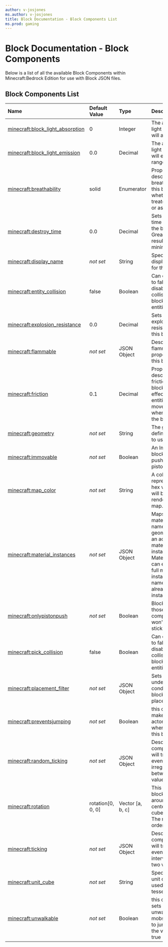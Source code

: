 ```yaml
---
author: v-josjones
ms.author: v-josjones
title: Block Documentation - Block Components List
ms.prod: gaming
---
```


# Block Documentation - Block Components

Below is a list of all the available Block Components within Minecraft:Bedrock Edition for use with Block JSON files.

## Block Components List

|Name |Default Value  |Type  |Description  |
|:----------|:----------|:----------|:----------|
|[minecraft:block_light_absorption](BlockComponents/minecraftBlock_block_light_absorption.md)| 0| Integer|  The amount of light this block will absorb. |
|[minecraft:block_light_emission](BlockComponents/minecraftBlock_block_light_emission.md)| 0.0| Decimal| The amount of light this block will emit in a range [0.0, 1.0].|
|[minecraft:breathability](BlockComponents/minecraftBlock_breathability.md)| solid| Enumerator|  Property describing the breathability of this block and whether it is treated as a solid or as air. |
|[minecraft:destroy_time](BlockComponents/minecraftBlock_destroy_time.md)| 0.0| Decimal| Sets the destroy time property for the block. Greater numbers result in greater mining times. |
|[minecraft:display_name](BlockComponents/minecraftBlock_display_name.md)|*not set* | String|  Specifies the display name id for the block.|
|[minecraft:entity_collision](BlockComponents/minecraftBlock_entity_collision.md)| false| Boolean|  Can only be set to false, it disables the collision of the block with entities.|
|[minecraft:explosion_resistance](BlockComponents/minecraftBlock_explosion_resistance.md)| 0.0| Decimal|  Sets the explosion resistance for this block. |
|[minecraft:flammable](BlockComponents/minecraftBlock_flammable.md)|*not set* | JSON Object| Describes the flammable properties for this block.|
|[minecraft:friction](BlockComponents/minecraftBlock_friction.md)| 0.1| Decimal| Property describing the friction for this block. Friction effects an entities movements when it walks on the block.|
|[minecraft:geometry](BlockComponents/minecraftBlock_geometry.md)|*not set* | String| The geometry definition name to use. |
| [minecraft:immovable](BlockComponents/minecraftBlock_immovable.md)|*not set* | Boolean| An Immovable block cannot be pushed by pistons |
|[minecraft:map_color](BlockComponents/minecraftBlock_map_color.md)|*not set* | String|  A color represented as a hex value. This will be the color rendered to a map. |
|[minecraft:material_instances](BlockComponents/minecraftBlock_material_instances.md)|*not set* | JSON Object|  Maps face or material_instance names in a geometry file to an actual material instance. Material instance can either be a full material instance or a name to another already defined instance |
|[minecraft:onlypistonpush](BlockComponents/minecraftBlock_onlypistonpush.md)|*not set* | Boolean| Blocks with those components won't stick to stickyPistons |
|[minecraft:pick_collision](BlockComponents/minecraftBlock_pick_collision.md)| false| Boolean|  Can only be set to false, it disables the collision of the block with entities|
|[minecraft:placement_filter](BlockComponents/minecraftBlock_placement_filter.md)|*not set* | JSON Object|  Sets rules for under what conditions the block can be placed/survive|
|[minecraft:preventsjumping](BlockComponents/minecraftBlock_preventsjumping.md)|*not set* | Boolean| this component makes it so actors can't jump when walking on this block |
|[minecraft:random_ticking](BlockComponents/minecraftBlock_random_ticking.md)|*not set* |JSON Object| Describes the component that will trigger an even at a irregular interval between two values|
|[minecraft:rotation](BlockComponents/minecraftBlock_rotation.md)| rotation[0, 0, 0]| Vector [a, b, c]| This is the block's rotation around the center of the cube in degrees. The rotation order is x-y-z. |
|[minecraft:ticking](BlockComponents/minecraftBlock_ticking.md)|*not set* |JSON Object|  Describes the component that will trigger an even at a regular interval between two values|
|[minecraft:unit_cube](BlockComponents/minecraftBlock_unit_cube.md)|*not set* | String| Specifies that a unit cube is to be used with tessellation. |
|[minecraft:unwalkable](BlockComponents/minecraftBlock_unwalkable.md)|*not set* | Boolean|  this component sets a block as unwalkable. Most mobs will not try to jump over it if the value is set to true |

